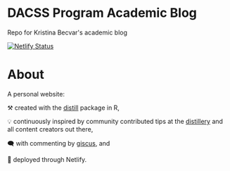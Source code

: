 # DACSS Program Academic Blog
Repo for Kristina Becvar's academic blog

[![Netlify Status](https://api.netlify.com/api/v1/badges/3e3d4566-b9be-4e2c-82d1-bd27c8a8eb68/deploy-status)](https://app.netlify.com/sites/stately-marigold-32e664/deploys)

# About

A personal website:

⚒️ created with the [distill](https://rstudio.github.io/distill/)
package in R,

💡 continuously inspired by community contributed tips at the
[distillery](https://jhelvy.github.io/distillery/) and all content
creators out there,

🗨️ with commenting by [giscus](https://giscus.app/), and

🚀 deployed through Netlify.
